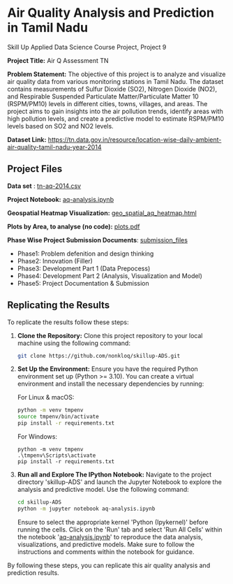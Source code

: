 # Air Quality Analysis and Prediction in Tamil Nadu

Skill Up Applied Data Science Course Project, Project 9

**Project Title:** Air Q Assessment TN

**Problem Statement:** The objective of this project is to analyze and visualize air quality data from various monitoring stations in Tamil Nadu. The dataset contains measurements of Sulfur Dioxide (SO2), Nitrogen Dioxide (NO2), and Respirable Suspended Particulate Matter/Particulate Matter 10 (RSPM/PM10) levels in different cities, towns, villages, and areas. The project aims to gain insights into the air pollution trends, identify areas with high pollution levels, and create a predictive model to estimate RSPM/PM10 levels based on SO2 and NO2 levels.

**Dataset Link:** https://tn.data.gov.in/resource/location-wise-daily-ambient-air-quality-tamil-nadu-year-2014 


## Project Files
**Data set** : [tn-aq-2014.csv](https://github.com/nonkloq/skillup-ADS/blob/main/tn-aq-2014.csv)

**Project Notebook:** [aq-analysis.ipynb](https://github.com/nonkloq/skillup-ADS/blob/main/aq-analysis.ipynb)

**Geospatial Heatmap Visualization:** [geo_spatial_aq_heatmap.html](https://github.com/nonkloq/skillup-ADS/blob/main/geo_spatial_aq_heatmap.html)

**Plots by Area, to analyse (no code):** [plots.pdf](https://github.com/nonkloq/skillup-ADS/blob/main/plots.pdf) 


**Phase Wise Project Submission Documents**: [submission_files](https://github.com/nonkloq/skillup-ADS/blob/main/submission_files)
- Phase1: Problem defenition and design thinking
- Phase2: Innovation (Filler)
- Phase3: Development Part 1 (Data Prepocess)
- Phase4: Development Part 2 (Analysis, Visualization and Model)
- Phase5: Project Documentation & Submission



## Replicating the Results

To replicate the results follow these steps:

1. **Clone the Repository:** Clone this project repository to your local machine using the following command:
    ```bash
    git clone https://github.com/nonkloq/skillup-ADS.git
    ```

2. **Set Up the Environment:** Ensure you have the required Python environment set up (Python >= 3.10). You can create a virtual environment and install the necessary dependencies by running:
    
    For Linux & macOS:
    ```bash
    python -m venv tmpenv
    source tmpenv/bin/activate
    pip install -r requirements.txt
    ```
    For Windows:
    ```
    python -m venv tmpenv
    .\tmpenv\Scripts\activate
    pip install -r requirements.txt
    ```

3. **Run all and Explore The IPython Notebook:** Navigate to the project directory 'skillup-ADS' and launch the Jupyter Notebook to explore the analysis and predictive model. Use the following command: 
    ```bash
    cd skillup-ADS
    python -m jupyter notebook aq-analysis.ipynb
    ```
    Ensure to select the appropriate kernel 'Python (Ipykernel)' before running the cells. Click on the 'Run' tab and select 'Run All Cells' within the notebook '[aq-analysis.ipynb](https://github.com/nonkloq/skillup-ADS/blob/main/aq-analysis.ipynb)' to reproduce the data analysis, visualizations, and predictive models. Make sure to follow the instructions and comments within the notebook for guidance.

By following these steps, you can replicate this air quality analysis and prediction results.

